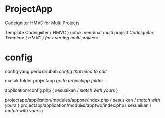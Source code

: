 # ProjectApp
Codeigniter HMVC for Multi Projects

Template Codeigniter ( HMVC ) untuk membuat multi project
*Codeigniter Template ( HMVC ) for creating multi projects*

# config
config yang perlu dirubah
*config that need to edit*

masuk folder projectapp
*go to projectapp folder*

application/config.php ( sesuaikan / *match with yours* )



projectapp/application/modules/appone/index.php ( sesuaikan / *match with yours* )
projectapp/application/modules/apptwo/index.php ( sesuaikan / *match with yours* )
